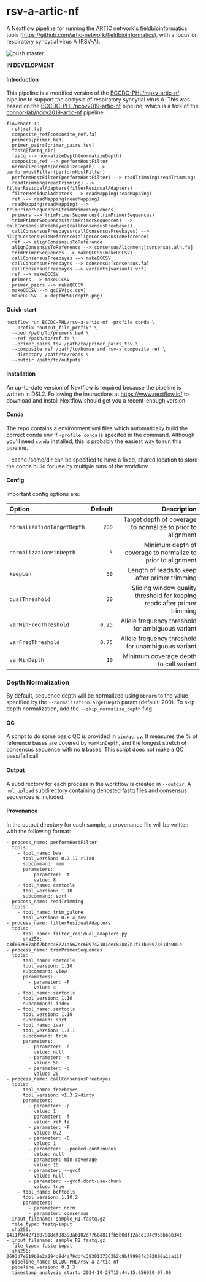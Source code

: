 # rsv-a-artic-nf
A Nextflow pipeline for running the ARTIC network's fieldbioinformatics tools (https://github.com/artic-network/fieldbioinformatics), with a focus on respiratory syncytial virus A (RSV-A).

![push master](https://github.com/BCCDC-PHL/mpxv-artic-nf/actions/workflows/push_master.yml/badge.svg)


**IN DEVELOPMENT**

#### Introduction

This pipeline is a modified version of the [BCCDC-PHL/mpxv-artic-nf](https://github.com/BCCDC-PHL/mpxv-artic-nf) pipeline to support the analysis of respiratory syncytial virus A. This was based on the [BCCDC-PHL/ncov2019-artic-nf](https://github.com/BCCDC-PHL/ncov2019-artic-nf) pipeline, which is a fork of the [connor-lab/ncov2019-artic-nf](https://github.com/connor-lab/ncov2019-artic-nf) pipeline. 

```mermaid
flowchart TD
  ref[ref.fa]
  composite_ref[composite_ref.fa]
  primers[primer.bed]
  primer_pairs[primer_pairs.tsv]
  fastq[fastq_dir]
  fastq --> normalizeDepth(normalizeDepth)
  composite_ref --> performHostFilter
  normalizeDepth(normalizeDepth) --> performHostFilter(performHostFilter) 
  performHostFilter(performHostFilter) --> readTrimming(readTrimming)
  readTrimming(readTrimming) --> filterResidualAdapters(filterResidualAdapters)
  filterResidualAdapters --> readMapping(readMapping)
  ref --> readMapping(readMapping)
  readMapping(readMapping) --> trimPrimerSequences(trimPrimerSequences)
  primers --> trimPrimerSequences(trimPrimerSequences)
  trimPrimerSequences(trimPrimerSequences) --> callConsensusFreebayes(callConsensusFreebayes)
  callConsensusFreebayes(callConsensusFreebayes) --> alignConsensusToReference(alignConsensusToReference)
  ref --> alignConsensusToReference
  alignConsensusToReference --> consensusAlignment[consensus.aln.fa]
  trimPrimerSequences --> makeQCCSV(makeQCCSV)
  callConsensusFreebayes --> makeQCCSV
  callConsensusFreebayes --> consensus[consensus.fa]
  callConsensusFreebayes --> variants[variants.vcf]
  ref --> makeQCCSV
  primers --> makeQCCSV
  primer_pairs --> makeQCCSV
  makeQCCSV --> qcCSV(qc.csv)
  makeQCCSV --> depthPNG(depth.png)
```

#### Quick-start

```
nextflow run BCCDC-PHL/rsv-a-artic-nf -profile conda \
  --prefix "output_file_prefix" \
  --bed /path/to/primers.bed \
  --ref /path/to/ref.fa \
  --primer_pairs_tsv /path/to/primer_pairs_tsv \
  --composite_ref /path/to/human_and_rsv-a_composite_ref \
  --directory /path/to/reads \
  --outdir /path/to/outputs
```


#### Installation
An up-to-date version of Nextflow is required because the pipeline is written in DSL2. Following the instructions at https://www.nextflow.io/ to download and install Nextflow should get you a recent-enough version. 


#### Conda
The repo contains a environment.yml files which automatically build the correct conda env if `-profile conda` is specifed in the command. Although you'll need `conda` installed, this is probably the easiest way to run this pipeline.

--cache /some/dir can be specified to have a fixed, shared location to store the conda build for use by multiple runs of the workflow.

#### Config

Important config options are:

| Option                           | Default  | Description                                                                                                         |
|:---------------------------------|---------:|--------------------------------------------------------------------------------------------------------------------:|
| `normalizationTargetDepth`       | `200`    | Target depth of coverage to normalize to prior to alignment                                                         |
| `normalizationMinDepth`          | `5`      | Minimum depth of coverage to normalize to prior to alignment                                                        |
| `keepLen`                        | `50`     | Length of reads to keep after primer trimming                                                                       |
| `qualThreshold`                  | `20`     | Sliding window quality threshold for keeping reads after primer trimming                                            |
| `varMinFreqThreshold`            | `0.25`   | Allele frequency threshold for ambiguous variant                                                                    |
| `varFreqThreshold`               | `0.75`   | Allele frequency threshold for unambiguous variant                                                                  |
| `varMinDepth`                    | `10`     | Minimum coverage depth to call variant                                                                              |

### Depth Normalization
By default, sequence depth will be normalized using `bbnorm` to the value specified by the `--normalizationTargetDepth` param (default: 200). To skip depth normalization, add the `--skip_normalize_depth` flag.

#### QC
A script to do some basic QC is provided in `bin/qc.py`. It measures the % of reference bases are covered by `varMinDepth`, and the longest stretch of consensus sequence with no `N` bases. This script does not make a QC pass/fail call.

#### Output
A subdirectory for each process in the workflow is created in `--outdir`. A `nml_upload` subdirectory containing dehosted fastq files and consensus sequences is included. 


#### Provenance
In the output directory for each sample, a provenance file will be written with the following format:
```
- process_name: performHostFilter
  tools:
    - tool_name: bwa
      tool_version: 0.7.17-r1188
      subcommand: mem
      parameters:
        - parameter: -t
          value: 8
    - tool_name: samtools
      tool_version: 1.10
      subcommand: sort
- process_name: readTrimming
  tools:
    - tool_name: trim_galore
      tool_version: 0.6.4_dev
- process_name: filterResidualAdapters
  tools:
    - tool_name: filter_residual_adapters.py
      sha256: c3d062687abf2bbec48721a562ec609742101eec82887b1f31b9997361da901e
- process_name: trimPrimerSequences
  tools:
    - tool_name: samtools
      tool_version: 1.10
      subcommand: view
      parameters:
        - parameter: -F
          value: 4
    - tool_name: samtools
      tool_version: 1.10
      subcommand: index
    - tool_name: samtools
      tool_version: 1.10
      subcommand: sort
    - tool_name: ivar
      tool_version: 1.3.1
      subcommand: trim
      parameters:
        - parameter: -e
          value: null
        - parameter: -m
          value: 50
        - parameter: -q
          value: 20
- process_name: callConsensusFreebayes
  tools:
    - tool_name: freebayes
      tool_version: v1.3.2-dirty
      parameters:
        - parameter: -p
          value: 1
        - parameter: -f
          value: ref.fa
        - parameter: -F
          value: 0.2
        - parameter: -C
          value: 1
        - parameter: --pooled-continuous
          value: null
        - parameter: min-coverage
          value: 10
        - parameter: --gvcf
          value: null
        - parameter: --gvcf-dont-use-chunk
          value: true
    - tool_name: bcftools
      tool_version: 1.10.2
      parameters:
        - parameter: norm
        - parameter: consensus
- input_filename: sample_R1.fastq.gz
  file_type: fastq-input
  sha256: 1411f944271b07918cf08393ab102d7760a811fb5b0df12ace104c95bb6ab341
- input_filename: sample_R2.fastq.gz
  file_type: fastq-input
  sha256: 0693d7e519b2e2a294d9d4a79ddfc3830137363b2c8bf9990fc392800a1ca11f
- pipeline_name: BCCDC-PHL/rsv-a-artic-nf
  pipeline_version: 0.1.3
  timestamp_analysis_start: 2024-10-28T15:44:15.656920-07:00

```